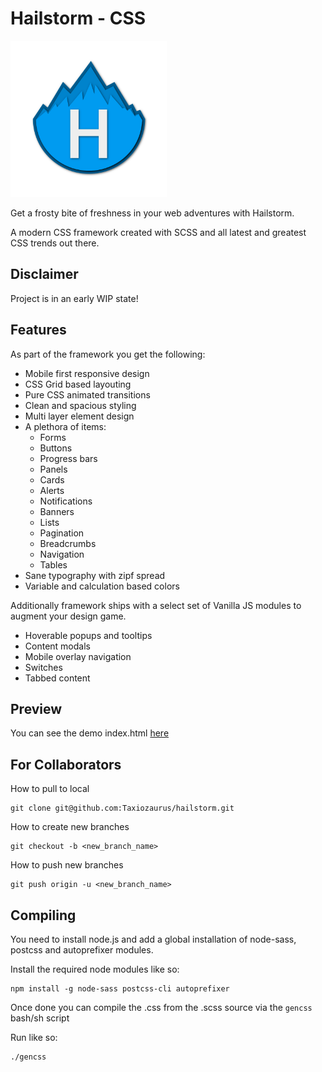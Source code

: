 # Hailstorm - CSS

<img src="https://raw.githubusercontent.com/Taxiozaurus/hailstorm/master/LOGO-Transparent.png" width="250" heigh="250" alt="Hailstorm CSS">

Get a frosty bite of freshness in your web adventures with Hailstorm.

A modern CSS framework created with SCSS and all latest and greatest CSS trends out there.

## Disclaimer

Project is in an early WIP state!

## Features

As part of the framework you get the following:

* Mobile first responsive design
* CSS Grid based layouting
* Pure CSS animated transitions
* Clean and spacious styling
* Multi layer element design
* A plethora of items:
  * Forms
  * Buttons
  * Progress bars
  * Panels
  * Cards
  * Alerts
  * Notifications
  * Banners
  * Lists
  * Pagination
  * Breadcrumbs
  * Navigation
  * Tables
* Sane typography with zipf spread
* Variable and calculation based colors

Additionally framework ships with a select set of Vanilla JS modules to augment your design game.

* Hoverable popups and tooltips
* Content modals
* Mobile overlay navigation
* Switches
* Tabbed content

## Preview

You can see the demo index.html [here](https://cdn.jsdelivr.net/gh/Taxiozaurus/hailstorm@master/)

## For Collaborators

How to pull to local
```
git clone git@github.com:Taxiozaurus/hailstorm.git
```

How to create new branches
```
git checkout -b <new_branch_name>
```

How to push new branches
```
git push origin -u <new_branch_name>
```

## Compiling

You need to install node.js and add a global installation of node-sass, postcss and autoprefixer modules.

Install the required node modules like so:
```
npm install -g node-sass postcss-cli autoprefixer
```

Once done you can compile the .css from the .scss source via the `gencss` bash/sh script

Run like so:
```
./gencss
```
